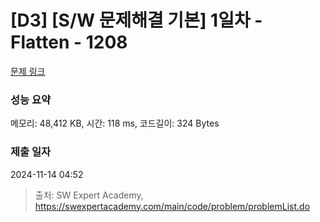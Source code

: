 # [D3] [S/W 문제해결 기본] 1일차 - Flatten - 1208 

[문제 링크](https://swexpertacademy.com/main/code/problem/problemDetail.do?contestProbId=AV139KOaABgCFAYh) 

### 성능 요약

메모리: 48,412 KB, 시간: 118 ms, 코드길이: 324 Bytes

### 제출 일자

2024-11-14 04:52



> 출처: SW Expert Academy, https://swexpertacademy.com/main/code/problem/problemList.do